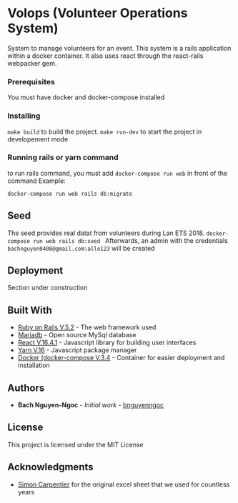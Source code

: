 # Volops (Volunteer Operations System)

System to manage volunteers for an event. This system is a rails application within a docker container. It also uses react through the react-rails webpacker gem. 

### Prerequisites

You must have docker and docker-compose installed

### Installing

```make build``` to build the project. ```make run-dev``` to start the project in developement mode

### Running rails or yarn command

to run rails command, you must add ```docker-compose run web``` in front of the command
Example:
```
docker-compose run web rails db:migrate
```
## Seed

The seed provides real datat from volunteers during Lan ETS 2018. ```docker-compose run web rails db:seed ```
Afterwards, an admin with the credentials `bachnguyen0408@gmail.com:allo123` will be created 
## Deployment

Section under construction

## Built With

* [Ruby on Rails V.5.2](https://rubyonrails.org/) - The web framework used
* [Mariadb](https://mariadb.org/) - Open source MySql database
* [React V.16.4.1](https://reactjs.org/) - Javascript library for building user interfaces
* [Yarn V.16](https://yarnpkg.com/lang/en/) - Javascript package manager
* [Docker (docker-compose V.3.4](https://www.docker.com/) - Container for easier deployment and installation


## Authors

* **Bach Nguyen-Ngoc** - *Initial work* - [bnguyenngoc](https://github.com/bnguyenngoc)

## License

This project is licensed under the MIT License

## Acknowledgments

* [Simon Carpentier](https://github.com/scarpentier) for the original excel sheet that we used for countless years
